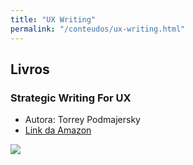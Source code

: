 ```yaml
---
title: "UX Writing"
permalink: "/conteudos/ux-writing.html"
---
```


## Livros

### Strategic Writing For UX

- Autora: Torrey Podmajersky
- <a target="blank" href="https://www.amazon.com/Strategic-Writing-Engagement-Conversion-Retention/dp/1492049395">Link da Amazon</a>

<img class="bookSuggestion" src="/assets/images/strategic-writing-for-ux-book.jpg">
